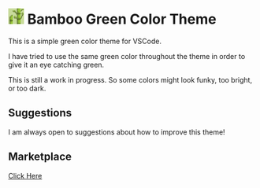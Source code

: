 
# ![](/img/logo.png) Bamboo Green Color Theme

This is a simple green color theme for VSCode.

I have tried to use the same green color throughout the theme in order to give it an eye catching green.

This is still a work in progress. So some colors might look funky, too bright, or too dark.

## Suggestions

I am always open to suggestions about how to improve this theme!

## Marketplace

[Click Here](https://marketplace.visualstudio.com/items?itemName=exoad.bamboo-light-green-color-theme&ssr=false#overview)
